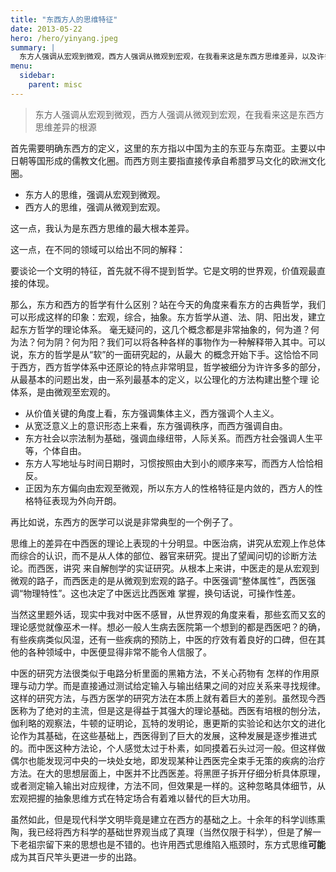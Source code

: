 ```yaml
---
title: "东西方人的思维特征"
date: 2013-05-22
hero: /hero/yinyang.jpeg
summary: |
  东方人强调从宏观到微观，西方人强调从微观到宏观，在我看来这是东西方思维差异，以及许多宏观区别的哲学根源。
menu:
  sidebar:
    parent: misc
---
```


> 东方人强调从宏观到微观，西方人强调从微观到宏观，在我看来这是东西方思维差异的根源


首先需要明确东西方的定义，这里的东方指以中国为主的东亚与东南亚。主要以中日朝等国形成的儒教文化圈。而西方则主要指直接传承自希腊罗马文化的欧洲文化圈。

* 东方人的思维，强调从宏观到微观。
* 西方人的思维，强调从微观到宏观。

这一点，我认为是东西方思维的最大根本差异。

这一点，在不同的领域可以给出不同的解释：

要谈论一个文明的特征，首先就不得不提到哲学。它是文明的世界观，价值观最直接的体现。

那么，东方和西方的哲学有什么区别？站在今天的角度来看东方的古典哲学，我们可以形成这样的印象：宏观，综合，抽象。东方哲学从道、法、阴、阳出发，建立起东方哲学的理论体系。 毫无疑问的，这几个概念都是非常抽象的，何为道？何为法？何为阴？何为阳？我们可以将各种各样的事物作为一种解释带入其中。可以说，东方的哲学是从“软”的一面研究起的，从最大 的概念开始下手。这恰恰不同于西方，西方哲学体系中还原论的特点非常明显，哲学被细分为许许多多的部分，从最基本的问题出发，由一系列最基本的定义，以公理化的方法构建出整个理 论体系，是由微观至宏观的。

* 从价值关键的角度上看，东方强调集体主义，西方强调个人主义。
* 从宽泛意义上的意识形态上来看，东方强调秩序，而西方强调自由。
* 东方社会以宗法制为基础，强调血缘纽带，人际关系。而西方社会强调人生平等，个体自由。
* 东方人写地址与时间日期时，习惯按照由大到小的顺序来写，而西方人恰恰相反。
* 正因为东方偏向由宏观至微观，所以东方人的性格特征是内敛的，西方人的性格特征表现为外向开朗。



再比如说，东西方的医学可以说是非常典型的一个例子了。

思维上的差异在中西医的理论上表现的十分明显。中医治病，讲究从宏观上作总体而综合的认识，而不是从人体的部位、器官来研究。提出了望闻问切的诊断方法论。而西医，讲究 来自解刨学的实证研究。从根本上来讲，中医走的是从宏观到微观的路子，而西医走的是从微观到宏观的路子。中医强调“整体属性”，西医强调“物理特性”。这也决定了中医远比西医难 掌握，换句话说，可操作性差。

当然这里题外话，现实中我对中医不感冒，从世界观的角度来看，那些玄而又玄的理论感觉就像巫术一样。想必一般人生病去医院第一个想到的都是西医吧？的确，有些疾病类似风湿，还有一些疾病的预防上，中医的疗效有着良好的口碑，但在其他的各种领域中，中医便显得非常不能令人信服了。

中医的研究方法很类似于电路分析里面的黑箱方法，不关心药物有 怎样的作用原理与动力学。而是直接通过测试给定输入与输出结果之间的对应关系来寻找规律。这样的研究方法，与西方医学的研究方法在本质上就有着巨大的差别。虽然现今西医称为了绝对的主流，但是这是得益于其强大的理论基础。西医有培根的刨分法，伽利略的观察法，牛顿的证明论，瓦特的发明论，惠更斯的实验论和达尔文的进化论作为其基础，在这些基础上，西医得到了巨大的发展，这种发展是逐步推进式的。而中医这种方法论，个人感觉太过于朴素，如同摸着石头过河一般。但这样做偶尔也能发现河中央的一块处女地，即发现某种让西医完全束手无策的疾病的治疗方法。在大的思想层面上，中医并不比西医差。将黑匣子拆开仔细分析具体原理，或者测定输入输出对应规律，方法不同，但效果是一样的。这种忽略具体细节，从宏观把握的抽象思维方式在特定场合有着难以替代的巨大功用。

虽然如此，但是现代科学文明毕竟是建立在西方的基础之上。十余年的科学训练熏陶，我已经将西方科学的基础世界观当成了真理（当然仅限于科学），但是了解一下老祖宗留下来的思想也是不错的。也许用西式思维陷入瓶颈时，东方式思维**可能**成为其百尺竿头更进一步的出路。